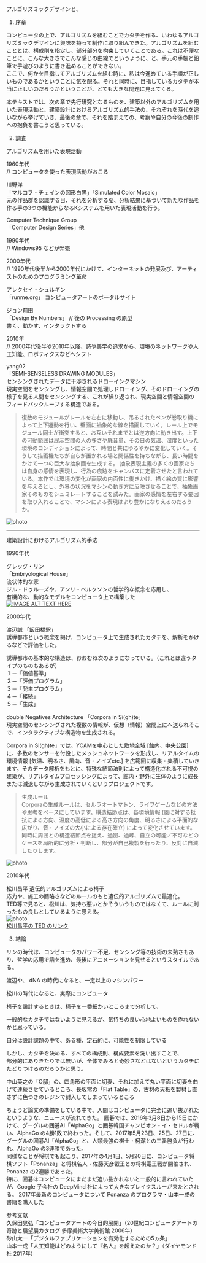 アルゴリズミックデザインと、  

1. 序章  

コンピュータの上で、アルゴリズムを組むことでカタチを作る、いわゆるアルゴリズミックデザインに興味を持って制作に取り組んできた。アルゴリズムを組むこととは、構成則を指定し、部分部分を拘束していくことである。これは不便なことに、こんな大きさでこんな感じの曲線でというように、と、手元の手帳と鉛筆で手遊びのように書き進めることができない。  
ここで、何かを目指してアルゴリズムを組む時に、私は今進めている手順が正しいものであるかということに気を配る。それと同時に、目指しているカタチが本当に正しいのだろうかということが、とても大きな問題に見えてくる。




本テキストでは、次の章で先行研究となるものを、建築以外のアルゴリズムを用いた表現活動と、建築設計におけるアルゴリズム的手法の、それぞれを時代を追いながら挙げていき、最後の章で、それを踏まえての、考察や自分の今後の制作への抱負を書こうと思っている。  



2. 調査  

アルゴリズムを用いた表現活動  

1960年代  
// コンピュータを使った表現活動がおこる  

川野洋  
「マルコフ・チェインの図形白黒」「Simulated Color Mosaic」  
元の作品群を認識する目、それを分析する脳、分析結果に基づいて新たな作品を作る手の3つの機能からなるKシステムを用いた表現活動を行う。  

Computer Technique Group  
「Computer Design Series」他  

1990年代  
// Windows95 などが発売  

2000年代  
// 1990年代後半から2000年代にかけて、インターネットの発展及び、アーティストのためのプログラミング革命  

アレクセイ・シュルギン  
「runme.org」
コンピュータアートのポータルサイト  

ジョン前田  
「Design By Numbers」 // 後の Processing の原型  
書く、動かす、インタラクトする  


2010年  
// 2000年代後半や2010年以降、詩や美学の追求から、環境のネットワークや人工知能、ロボティクスなどへシフト  

yang02  
「SEMI-SENSELESS DRAWING MODULES」    
センシングされたデータに干渉されるドローイングマシン  
現実空間をセンシングし、情報空間で処理しドローイング、そのドローイングの様子を見る人間をセンシングする、これが繰り返され、現実空間と情報空間のフィードバックループする構造である。
>復数のモジュールがレールを左右に移動し、吊るされたペンが巻取り機によって上下運動を行い、壁面に抽象的な線を描画していく。レール上でモジュール同士が衝突すると、お互いそれまでとは逆方向に動き出す。上下の可動範囲は展示空間の人の多さや騒音量、その日の気温、湿度といった環境のコンディションによって、時間と共にゆるやかに変化していく。そうして描画機たちが自らが置かれる場と関係性を持ちながら、長い時間をかけて一つの巨大な抽象画を生成する。 抽象表現主義の多くの画家たちは自身の感情を表現し、行為の痕跡をキャンバスに定着させたと言われている。本作では環境の変化が画家の内面性に働きかけ、描く絵の質に影響を与えるとし、外界の状況をマシンの動き方に反映させることで、抽象画家そのものをシュミレートすることを試みた。画家の感情を左右する要因を取り入れることで、マシンによる表現はより豊かになりえるのだろうか。  

![photo](photo/yang02-01.jpg)


___

建築設計におけるアルゴリズム的手法

1990年代  

グレッグ・リン  
「Embryological House」  
流状体的な家  
ジル・ドゥルーズや、アンリ・ベルクソンの哲学的な概念を応用し、  
有機的な、動的なモデルをコンピュータ上で構築した  
[![IMAGE ALT TEXT HERE](http://img.youtube.com/vi/59wFguSjorA/0.jpg)](https://youtu.be/59wFguSjorA)  


2000年代  

渡辺誠
「飯田橋駅」  
誘導都市という概念を掲げ、コンピュータ上で生成されたカタチを、解析をかけるなどで評価をした。  
>
誘導都市の基本的な構造は、おおむね次のようになっている。（これとは違うタイプのものもあるが）  
１－「価値基準」  
２－「評価プログラム」  
３－「発生プログラム」  
４－「接続」  
５－「生成」  



double Negatives Architecture
「Corpora in Si(gh)te」  
現実空間のセンシングされた複数の情報が、仮想（情報）空間上にへ送られそこで、インタラクティブな構造物を生成される。  

>
Corpora in Si(gh)te」では、YCAMを中心とした敷地全域 [館内、中央公園] に、多数のセンサーを付設したメッシュネットワークを形成し、リアルタイムの環境情報 [気温、明るさ、風向、音・ノイズetc.] を広範囲に収集・集積していきます。そのデータ解析をもとに、特殊な結節法則によって構造化される不可視の建築が、リアルタイムプロセッシングによって、館内・野外に生体のように成長または減退しながら生成されていくというプロジェクトです。  

>生成ルール  
Corporaの生成ルールは、セルラオートマトン、ライフゲームなどの方法や思考をベースにしています。構造結節点は、各環境情報 (風に対する抵抗による方向、温度の高低による高さ方向の角度、明るさによる平面的な広がり、音・ノイズの大小による存在確立) によって変化させています。 同時に周囲との構造結節点を捉え、過密、過疎、自立の可能／不可などのケースを局所的に分析・判断し、部分が自己複製を行ったり、反対に自滅したりします。

![photo](photo/dNA-Corpora-01.jpg)  




2010年代  

松川昌平
遺伝的アルゴリズムによる椅子  
応力や、施工の簡略さなどのルールのもと遺伝的アルゴリズムで最適化。  
TED等で見ると、松川は、気持ち悪いとかそういうものではなくて、ルールに則ったもの良しとしているように思える。  
![photo](photo/Matsukawa-01.png)  
[松川昌平の TED のリンク](https://www.youtube.com/watch?v=tUaNzc2Ht4g)


3. 結論

リンの時代は、コンピュータのパワー不足、センシング等の技術の未熟さもあり、哲学の応用で話を進め、最後にアニメーションを見せるというスタイルである。

渡辺や、 dNA の時代になると、一定以上のマシンパワー

松川の時代になると、実際にコンピュータ

椅子を設計するときは、椅子を一番細かいところまで分析して、








一般的なカタチではないように見えるが、気持ちの良い心地よいものを作れないかと思っている。  

自分は設計課題の中で、ある種、定石的に、可能性を制限している  

しかし、カタチを決める、すべての構成則、構成要素を洗い出すことで、  
部分的にありきたりでは無いが、全体でみると奇妙さなどはないというカタチにたどりつけるのだろうかと思う。

中山英之の「O邸」の、四角形の平面に切妻、それに加えて丸い平面に切妻を曲げて連続させているところ、長坂常の「Flat Table」の、古材の天板を製材し直さずに色つきのレジンで封入してしまっているところ  






ちょうど論文の準備をしている中で、人間はコンピュータに完全に追い抜かれたというような、ニュースが流れてきた。
囲碁では、2016年3月8日から15日にかけて、グーグルの囲碁AI「AlphaGo」と囲碁韓国チャンピオン・イ・セドルが戦い、AlphaGo の4勝1敗で終わった。そして、2017年5月23日、25日、27日に、グーグルの囲碁AI「AlphaGo」と、人類最強の棋士・柯潔との三番勝負が行われ、AlphaGo の3連勝であった。  
同様なことが将棋でも起こり、2017年の4月1日、5月20日に、コンピュータ将棋ソフト「Ponanza」と将棋名人・佐藤天彦叡王との将棋電王戦が開催され、Ponanza の2連勝であった。  
特に、囲碁はコンピュータにまだまだ追い抜かれないと一般的に言われていたが、Google 子会社の DeepMind 社によって大きなブレイクスルーが来たとされる。 2017年最新のコンピュータについて Ponanza のプログラマ・山本一成の書籍を購入した  






参考文献  
久保田晃弘「コンピュータアートの今日的展開」（20世紀コンピュータアートの奇跡と展望展カタログ 多摩美術大学美術館 2006年）  
砂山太一「デジタルファブリケーションを有効化するための5ヵ条」  
山本一成「人工知能はどのようにして『名人』を超えたのか？」（ダイヤモンド社 2017年）

